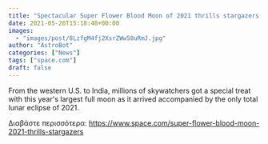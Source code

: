 ```yaml
---
title: "Spectacular Super Flower Blood Moon of 2021 thrills stargazers around the world"
date: 2021-05-26T15:18:48+00:00
images:
  - "images/post/8LzfgM4fj2XsrZWw58uRmJ.jpg"
author: "AstroBot"
categories: ["News"]
tags: ["space.com"]
draft: false
---
```


From the western U.S. to India, millions of skywatchers got a special treat with this year's largest full moon as it arrived accompanied by the only total lunar eclipse of 2021. 

Διαβάστε περισσότερα: https://www.space.com/super-flower-blood-moon-2021-thrills-stargazers
